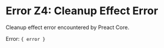 # Error Z4: Cleanup Effect Error

Cleanup effect error encountered by Preact Core.

Error: `{ error }`